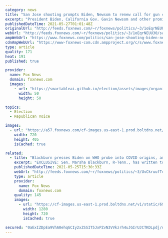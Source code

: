 ```yaml
---
category: news
title: "San Jose shooting prompts Biden, Newsom to renew call for gun control measures"
excerpt: "President Biden, California Gov. Gavin Newsom and other prominent Democrats renewed calls for tighter gun laws on Wednesday after a deadly mass shooting at a California rail yard."
publishedDateTime: 2021-05-27T01:01:48Z
originalUrl: "http://feeds.foxnews.com/~r/foxnews/politics/~3/1oEqrNEUU30/san-jose-shooting-biden-newsom-gun-control"
webUrl: "http://feeds.foxnews.com/~r/foxnews/politics/~3/1oEqrNEUU30/san-jose-shooting-biden-newsom-gun-control"
ampWebUrl: "https://www.foxnews.com/politics/san-jose-shooting-biden-newsom-gun-control.amp"
cdnAmpWebUrl: "https://www-foxnews-com.cdn.ampproject.org/c/s/www.foxnews.com/politics/san-jose-shooting-biden-newsom-gun-control.amp"
type: article
quality: 171
heat: 191
published: true

provider:
  name: Fox News
  domain: foxnews.com
  images:
    - url: "https://smartableai.github.io/election/assets/images/organizations/foxnews.com-50x50.jpg"
      width: 50
      height: 50

topics:
  - Election
  - Republican Voice

images:
  - url: "https://a57.foxnews.com/cf-images.us-east-1.prod.boltdns.net/v1/static/694940094001/75fd10f9-5ed7-4a0a-a339-cec24197305e/c2c66037-e392-4e1e-b849-923bdaf2f091/1280x720/match/720/405/image.jpg?ve=1&tl=1"
    width: 720
    height: 405
    isCached: true

related:
  - title: "Blackburn presses Biden on WHO probe into COVID origins, amid renewed scrutiny of Wuhan lab"
    excerpt: "EXCLUSIVE: Sen. Marsha Blackburn, R-Tenn., has written to President Biden to press him about ongoing concerns with the World Health Organization's investigation into the origins of the COVID-19 outbreak -- amid renewed scrutiny of the Wuhan Institute of Virology, where some believe the pandemic may have"
    publishedDateTime: 2021-05-25T15:30:33Z
    webUrl: "http://feeds.foxnews.com/~r/foxnews/politics/~3/UvCkruufTcU/blackburn-biden-who-probe-covid-origins-wuhan-lab"
    type: article
    provider:
      name: Fox News
      domain: foxnews.com
    quality: 145
    images:
      - url: "https://cf-images.us-east-1.prod.boltdns.net/v1/static/694940094001/7ae325c8-e306-4891-9ae9-6b0b9f33589c/6686ca74-f4f4-4130-8448-8cc5a22af4ee/1280x720/match/image.jpg"
        width: 1280
        height: 720
        isCached: true

secured: "0aExIZDpEa9VhA0ehqGCIy2xZSSIT5JxPZvN3VVkzrh4uJGIrUJCTKDLpdj/douhz5NNUXcN+0F7n1R3E//hbvRUyIp+nwLacZk7EvT0KMeOpV12yMNexEGA3uPf07JATE2waDLT9SGr6NnDj7DcHTPxVqy1ps2SQrJ7mGKCn8lBREma2qMrdJqxBTdR3NIOgp5uNt7ZD4x7mIUiacDBnACaXzlS7ZCyqCG7/btkYuqyCX8q7D8K46hQbzt6kAQbsq/WrMUP42BGyw75v9Y9DBfCh6uDwuxYQzvaS66RvWbJQ9Klf33IT1H0itCLGeRs2gIun5sqUB02+GcVTHjjtTUDhzTgY/lfKtZ+i/MYmxI=;2n923oJsNN4xRgPEvTjUyg=="
---
```


